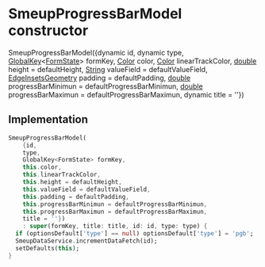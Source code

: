 


# SmeupProgressBarModel constructor







SmeupProgressBarModel({dynamic id, dynamic type, [GlobalKey](https://api.flutter.dev/flutter/widgets/GlobalKey-class.html)&lt;[FormState](https://api.flutter.dev/flutter/widgets/FormState-class.html)> formKey, [Color](https://api.flutter.dev/flutter/dart-ui/Color-class.html) color, [Color](https://api.flutter.dev/flutter/dart-ui/Color-class.html) linearTrackColor, [double](https://api.flutter.dev/flutter/dart-core/double-class.html) height = defaultHeight, [String](https://api.flutter.dev/flutter/dart-core/String-class.html) valueField = defaultValueField, [EdgeInsetsGeometry](https://api.flutter.dev/flutter/painting/EdgeInsetsGeometry-class.html) padding = defaultPadding, [double](https://api.flutter.dev/flutter/dart-core/double-class.html) progressBarMinimun = defaultProgressBarMinimun, [double](https://api.flutter.dev/flutter/dart-core/double-class.html) progressBarMaximun = defaultProgressBarMaximun, dynamic title = ''})





## Implementation

```dart
SmeupProgressBarModel(
    {id,
    type,
    GlobalKey<FormState> formKey,
    this.color,
    this.linearTrackColor,
    this.height = defaultHeight,
    this.valueField = defaultValueField,
    this.padding = defaultPadding,
    this.progressBarMinimun = defaultProgressBarMinimun,
    this.progressBarMaximun = defaultProgressBarMaximun,
    title = ''})
    : super(formKey, title: title, id: id, type: type) {
  if (optionsDefault['type'] == null) optionsDefault['type'] = 'pgb';
  SmeupDataService.incrementDataFetch(id);
  setDefaults(this);
}
```







